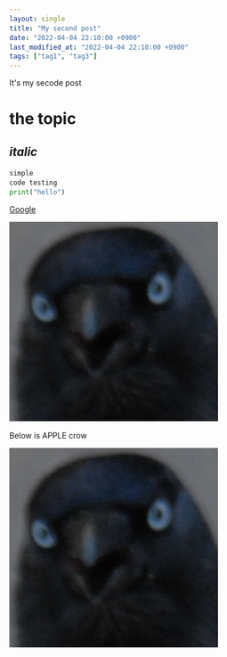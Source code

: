 ```yaml
---
layout: single
title: "My second post"
date: "2022-04-04 22:10:00 +0900"
last_modified_at: "2022-04-04 22:10:00 +0900"
tags: ["tag1", "tag3"]
---
```


It's my secode post

# the topic

## _italic_

```python
simple
code testing
print("hello")
```


[Google](https://google.com)

![come on crow~!](../assets/images/crow.png)

Below is APPLE crow

[![click on crow~!](../assets/images/crow.png)](https://apple.com)
